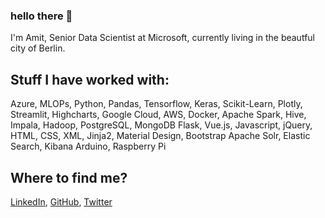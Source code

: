 ### hello there 👋

I'm Amit, Senior Data Scientist at Microsoft, currently living in the beautful city of Berlin.

## Stuff I have worked with:
Azure, MLOPs, Python, Pandas, Tensorflow, Keras, Scikit-Learn, Plotly, Streamlit, Highcharts,
Google Cloud, AWS, Docker, Apache Spark, Hive, Impala, Hadoop, PostgreSQL, MongoDB
Flask, Vue.js, Javascript, jQuery, HTML, CSS, XML, Jinja2, Material Design, Bootstrap
Apache Solr, Elastic Search, Kibana 
Arduino, Raspberry Pi

## Where to find me?
<a href="https://www.linkedin.com/in/amit-de/" target="_blank">LinkedIn</a>, 
<a href="https://github.com/luhgit" target="_blank">GitHub</a>, 
<a href="https://twitter.com/amit_tyagi" target="_blank">Twitter</a>
